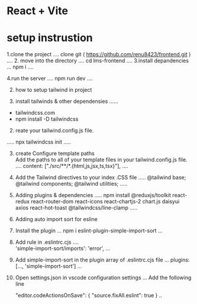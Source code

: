# React + Vite

# setup instrustion

1.clone the project
....
clone git ( https://github.com/renu8423/frontend.git )
....
2. move into the directory
....
cd lms-frontend
....
3.install depandencies
...
npm i
....

4.run the server
....
npm run dev
....


2. how to setup tailwind in project

1. install tailwinds & other dependensies
......
* tailwindcss.com
* npm install -D tailwindcss
 
 2. reate your tailwind.config.js file.

.....
npx tailwindcss init
.....

3.  create Configure template paths     
Add the paths to all of your template files in your tailwind.config.js file.
....
 content: ["./src/**/*.{html,js,jsx,ts,tsx}"],
 ....

4. Add the Tailwind directives to your index .CSS file
.....
@tailwind base;
@tailwind components;
@tailwind utilities;
.....

3. Adding plugins & dependencies
.....
    npm install @reduxjs/toolkit react-redux react-router-dom react-icons react-chartjs-2 chart.js daisyui axios react-hot-toast @tailwindcss/line-clamp
.....

4. Adding auto import sort for esline

1. Install the plugin
   ...
    npm i eslint-plugin-simple-import-sort
...

2. Add rule in .eslintrc.cjs
....   
    'simple-import-sort/imports': 'error',
...

3. Add simple-import-sort in the plugin array of .eslintrc.cjs file
...
    plugins: [..., 'simple-import-sort']
...

4. Open settings.json in vscode configuration settings
...
Add the following line

    "editor.codeActionsOnSave": {
        "source.fixAll.eslint": true 
    }
..
